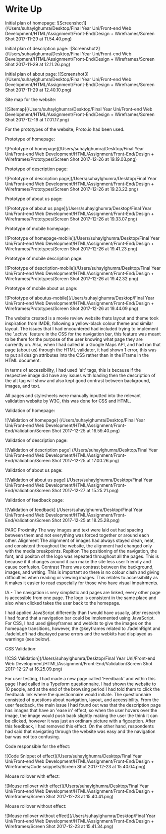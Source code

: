 # Write Up

Initial plan of homepage:
![Screenshot1](/Users/suhaylghumra/Desktop/Final Year Uni/Front-end Web Development/HTML/Assignment/Front-End/Design + Wireframes/Screen Shot 2017-11-29 at 11.54.40.png)

Initial plan of description page:
![Screenshot2](/Users/suhaylghumra/Desktop/Final Year Uni/Front-end Web Development/HTML/Assignment/Front-End/Design + Wireframes/Screen Shot 2017-11-29 at 12.11.26.png)

Initial plan of about page:
![Screenshot3](/Users/suhaylghumra/Desktop/Final Year Uni/Front-end Web Development/HTML/Assignment/Front-End/Design + Wireframes/Screen Shot 2017-11-29 at 12.40.10.png)

Site map for the website:

![Sitemap](/Users/suhaylghumra/Desktop/Final Year Uni/Front-end Web Development/HTML/Assignment/Front-End/Design + Wireframes/Screen Shot 2017-12-19 at 17.01.17.png)

For the prototypes of the website, Proto.io had been used.

Prototype of homepage:

![Prototype of homepage](/Users/suhaylghumra/Desktop/Final Year Uni/Front-end Web Development/HTML/Assignment/Front-End/Design + Wireframes/Prototypes/Screen Shot 2017-12-26 at 19.19.03.png)

Prototype of description page:

![Prototype of description page](/Users/suhaylghumra/Desktop/Final Year Uni/Front-end Web Development/HTML/Assignment/Front-End/Design + Wireframes/Prototypes/Screen Shot 2017-12-26 at 19.23.22.png)

Prototype of about us page:

![Prototype of about us page](/Users/suhaylghumra/Desktop/Final Year Uni/Front-end Web Development/HTML/Assignment/Front-End/Design + Wireframes/Prototypes/Screen Shot 2017-12-26 at 19.33.07.png)

Prototype of mobile homepage:

![Prototype of homepage-mobile](/Users/suhaylghumra/Desktop/Final Year Uni/Front-end Web Development/HTML/Assignment/Front-End/Design + Wireframes/Prototypes/Screen Shot 2017-12-26 at 19.41.23.png)

Prototype of mobile description page:

![Prototype of description-mobile](/Users/suhaylghumra/Desktop/Final Year Uni/Front-end Web Development/HTML/Assignment/Front-End/Design + Wireframes/Prototypes/Screen Shot 2017-12-26 at 19.42.32.png)

Prototype of mobile about us page:

![Prototype of aboutus-mobile](/Users/suhaylghumra/Desktop/Final Year Uni/Front-end Web Development/HTML/Assignment/Front-End/Design + Wireframes/Prototypes/Screen Shot 2017-12-26 at 19.44.09.png)

The website created is a movie review website thats layout and theme took inspiration from IMDB, following a yellow-black colour theme and similar layout.  The issues that I had encountered had included trying to implement the '.active' feature in the CSS for the navigation bar, this feature was meant to be there for the purpose of the user knowing what page they are currently on. Also, when I had called in a Google Maps API, and had ran that page (about us) through the HTML validator, it had shown 1 error, this was to put all design attributes into the CSS rather than in the iFrame in the HTML document.

In terms of accessibility, I had used 'alt' tags, this is because if the respective image did have any issues with loading then the description of the alt tag will show and also kept good contrast between background, images, and text.

All pages and stylesheets were manually inputted into the relevant validation website by W3C, this was done for CSS and HTML.

Validation of homepage:

![Validation of homepage] (/Users/suhaylghumra/Desktop/Final Year Uni/Front-end Web Development/HTML/Assignment/Front-End/Validation/Screen Shot 2017-12-25 at 16.59.40.png)

Validation of description page:

![Validation of description page] (/Users/suhaylghumra/Desktop/Final Year Uni/Front-end Web Development/HTML/Assignment/Front-End/Validation/Screen Shot 2017-12-25 at 17.00.26.png)

Validation of about us page:

![Validation of about us page] (/Users/suhaylghumra/Desktop/Final Year Uni/Front-end Web Development/HTML/Assignment/Front-End/Validation/Screen Shot 2017-12-27 at 15.25.21.png)

Validation of feedback page:

![Validation of feedback] (/Users/suhaylghumra/Desktop/Final Year Uni/Front-end Web Development/HTML/Assignment/Front-End/Validation/Screen Shot 2017-12-25 at 18.25.28.png)

PARC
Proximity
The way images and text were laid out had spacing between them and not everything was forced together or around each other.
Alignment
The alignment of images had always stayed clean, neat, and consistent throughout the website, the alignment had changed only with the media breakpoints.
Repition
The positioning of the navigation, the font, and positon of the logo was repeated throughout all the pages. This is because if it changes around it can make the site less user friendly and cause confusion.
Contrast 
There was contrast between the background, images, and writing. This is important so there is no colour clash and giving difficulties when reading or viewing images. This relates to accessibility as it makes it easier to read especially for those who have visual impairments.

IA - The navigation is very simplistic and pages are linked, every other page is accessible from one page. The logo is consistent in the same place and also when clicked takes the user back to the homepage.

I had applied JavaScript differently than I would have usually, after research I had found that a navigation bar could be implemented using JavaScript. For CSS, I had used @keyframes and webkits to give the images on the homepage transitions, however, the @keyframes related to  .fadeInRight and .fadeInLeft had displayed parse errors and the webkits had displayed as warnings (see below).

CSS Validation:

![CSS Validation](/Users/suhaylghumra/Desktop/Final Year Uni/Front-end Web Development/HTML/Assignment/Front-End/Validation/Screen Shot 2017-12-27 at 16.25.09.png)

For user testing, I had made a new page called 'Feedback' and within this page I had called in a Typeform questionnaire. I had shown the website to 10 people, and at the end of the browsing period I had told them to click the feedback link where the questionnaire would initiate. The questionnaire consisted of questions about navigation, layout, and accessibility. From the user feedback, the main issue I had found out was that the description page has images that have an 'ease in' effect, so when the user hovers over the image, the image would push back slightly making the user the think it can be clicked, however it was just an ordinary picture with a figcaption. After this feedback, I had removed this effect. On the other hand, respondents had said that navigating through the website was easy and the navigation bar was not too confusing.

Code responsible for the effect:

![Code Snippet of effect](/Users/suhaylghumra/Desktop/Final Year Uni/Front-end Web Development/HTML/Assignment/Front-End/Design + Wireframes/Code snippets/Screen Shot 2017-12-23 at 15.40.04.png)

Mouse rollover with effect:

![Mouse rollover with effect](/Users/suhaylghumra/Desktop/Final Year Uni/Front-end Web Development/HTML/Assignment/Front-End/Design + Wireframes/Screen Shot 2017-12-23 at 15.40.41.png)

Mouse rollover without effect:

![Mouse rollover without effect](/Users/suhaylghumra/Desktop/Final Year Uni/Front-end Web Development/HTML/Assignment/Front-End/Design + Wireframes/Screen Shot 2017-12-23 at 15.41.34.png)